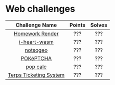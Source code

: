 # Web challenges

|                   Challenge Name                     | Points | Solves |
|:----------------------------------------------------:|:------:|:------:
| [Homework Render](/hw_render) | ??? | ??? |
| [i-heart-wasm](/i-heart-wasm) | ??? | ??? |
| [notsogeo](/notsogeo) | ??? | ??? |
| [POKéPTCHA](/pokeptcha) | ??? | ??? |
| [pop calc](/pop_calc) | ??? | ??? |
| [Terps Ticketing System](/terps_ticketing_system) | ??? | ??? |


